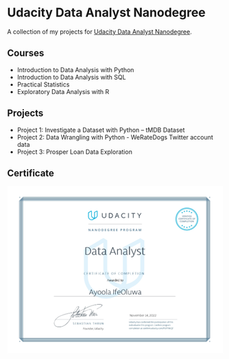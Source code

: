 # Udacity Data Analyst Nanodegree
A collection of my projects for [Udacity Data Analyst Nanodegree](https://www.udacity.com/course/data-analyst-nanodegree--nd002).

## Courses

* Introduction to Data Analysis with Python
* Introduction to Data Analysis with SQL
* Practical Statistics
* Exploratory Data Analysis with R

## Projects

* Project 1: Investigate a Dataset with Python – tMDB Dataset
* Project 2: Data Wrangling with Python - WeRateDogs Twitter account data
* Project 3: Prosper Loan Data Exploration

## Certificate

<p align="center"><img src="Certificate.jpg"></p>
